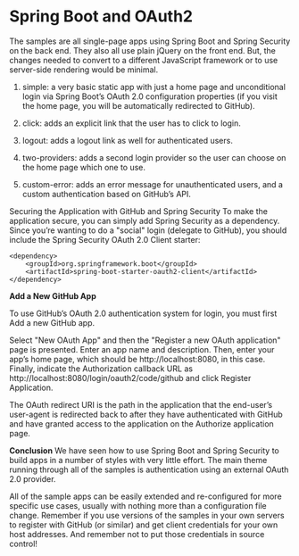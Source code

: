 # Spring Boot and OAuth2

The samples are all single-page apps using Spring Boot and Spring Security on the back end. They also all use plain jQuery on the front end. But, the changes needed to convert to a different JavaScript framework or to use server-side rendering would be minimal.

1. simple: a very basic static app with just a home page and unconditional login via Spring Boot’s OAuth 2.0 configuration properties (if you visit the home page, you will be automatically redirected to GitHub).

2. click: adds an explicit link that the user has to click to login.

3. logout: adds a logout link as well for authenticated users.

4. two-providers: adds a second login provider so the user can choose on the home page which one to use.

5. custom-error: adds an error message for unauthenticated users, and a custom authentication based on GitHub’s API.

Securing the Application with GitHub and Spring Security
To make the application secure, you can simply add Spring Security as a dependency. Since you’re wanting to do a "social" login (delegate to GitHub), you should include the Spring Security OAuth 2.0 Client starter:

```
<dependency>
	<groupId>org.springframework.boot</groupId>
	<artifactId>spring-boot-starter-oauth2-client</artifactId>
</dependency>
```

**Add a New GitHub App**

To use GitHub’s OAuth 2.0 authentication system for login, you must first Add a new GitHub app.

Select "New OAuth App" and then the "Register a new OAuth application" page is presented. Enter an app name and description. Then, enter your app’s home page, which should be http://localhost:8080, in this case. Finally, indicate the Authorization callback URL as http://localhost:8080/login/oauth2/code/github and click Register Application.

The OAuth redirect URI is the path in the application that the end-user’s user-agent is redirected back to after they have authenticated with GitHub and have granted access to the application on the Authorize application page.


**Conclusion**
We have seen how to use Spring Boot and Spring Security to build apps in a number of styles with very little effort. The main theme running through all of the samples is authentication using an external OAuth 2.0 provider.

All of the sample apps can be easily extended and re-configured for more specific use cases, usually with nothing more than a configuration file change. Remember if you use versions of the samples in your own servers to register with GitHub (or similar) and get client credentials for your own host addresses. And remember not to put those credentials in source control!
